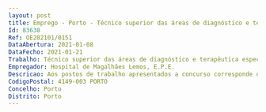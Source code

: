 ```yaml
--- 
layout: post
title: Emprego - Porto - Técnico superior das áreas de diagnóstico e terapêutica especialista
Id: 83638
Ref: OE202101/0151
DataAbertura: 2021-01-08
DataFecho: 2021-01-21
Trabalho: Técnico superior das áreas de diagnóstico e terapêutica especialista
Empregador: Hospital de Magalhães Lemos, E.P.E.
Descricao: Aos postos de trabalho apresentados a concurso corresponde o conteúdo funcional estabelecido no art.º 9.º do DL n.º 110 2017, e no artigo 10.º do Decreto Lei n.º 111 2017, ambos de 31 de agosto  nas profissões de Terapia Ocupacional da carreira técnica superior das áreas de diagnóstico e terapêutica, da categoria de técnico superior das áreas de diagnóstico e terapêutica especialista, com a posição remuneratória de referência prevista no DL n.º 25 2019, de 11 de fevereiro.
CodigoPostal: 4149-003 PORTO
Concelho: Porto
Distrito: Porto
--- 
```

